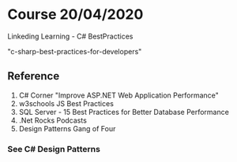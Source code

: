 # Course 20/04/2020

Linkeding Learning - C# BestPractices

"c-sharp-best-practices-for-developers"

## Reference

1. C# Corner "Improve ASP.NET Web Application Performance"
2. w3schools JS Best Practices
3. SQL Server - 15 Best Practices for Better Database Performance
4. .Net Rocks Podcasts
5. Design Patterns Gang of Four

### See C# Design Patterns

